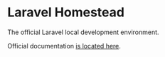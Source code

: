 # Laravel Homestead

The official Laravel local development environment.

Official documentation [is located here](http://laravel.com/docs/5.1/homestead).
